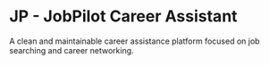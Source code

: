 # JP - JobPilot Career Assistant

A clean and maintainable career assistance platform focused on job searching and career networking.
